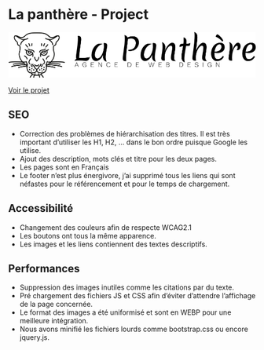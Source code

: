 # La panthère - Project
![image](img/agence-la-panthere-monochrome.svg)

[Voir le projet](https://lalloretpilou.github.io/la-panthere.github.io/)

## SEO

- Correction des problèmes de hiérarchisation des titres. Il est très important d’utiliser les H1, H2, … dans le bon ordre puisque Google les utilise. 
- Ajout des description, mots clés et titre pour les deux pages.
- Les pages sont en Français
- Le footer n’est plus énergivore, j’ai supprimé tous les liens qui sont néfastes pour le référencement et pour le temps de chargement.

## Accessibilité

- Changement des couleurs afin de respecte WCAG2.1
- Les boutons ont tous la même apparence.
- Les images et les liens contiennent des textes descriptifs.

## Performances

- Suppression des images inutiles comme les citations par du texte.
- Pré chargement des fichiers JS et CSS afin d’éviter d’attendre l’affichage de la page concernée.
- Le format des images a été uniformisé et sont en WEBP pour une meilleure intégration.
- Nous avons minifié les fichiers lourds comme bootstrap.css ou encore jquery.js.
